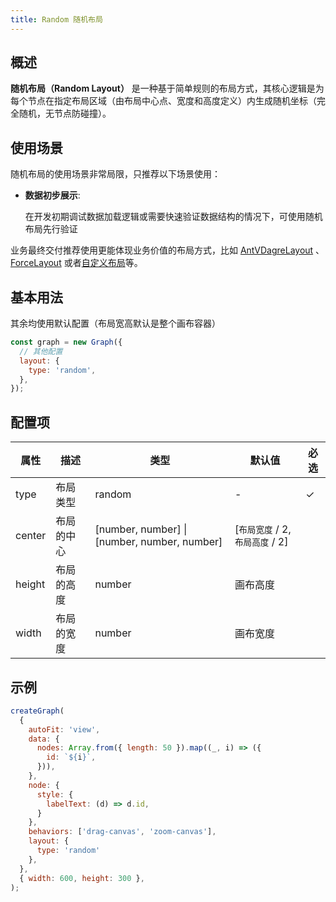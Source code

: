 ```yaml
---
title: Random 随机布局
---
```


## 概述

**随机布局（Random Layout）** 是一种基于简单规则的布局方式，其核心逻辑是为每个节点在指定布局区域（由布局中心点、宽度和高度定义）内生成随机坐标（完全随机，无节点防碰撞）。

## 使用场景

随机布局的使用场景非常局限，只推荐以下场景使用：

- **数据初步展示**:

  在开发初期调试数据加载逻辑或需要快速验证数据结构的情况下，可使用随机布局先行验证

业务最终交付推荐使用更能体现业务价值的布局方式，比如 [AntVDagreLayout](/manual/layout/build-in/antv-dagre-layout) 、[ForceLayout](/manual/layout/build-in/force-layout) 或者[自定义布局](/manual/layout/custom-layout)等。

## 基本用法

其余均使用默认配置（布局宽高默认是整个画布容器）

```js
const graph = new Graph({
  // 其他配置
  layout: {
    type: 'random',
  },
});
```

## 配置项

| 属性   | 描述       | 类型                                         | 默认值                           | 必选 |
| ------ | ---------- | -------------------------------------------- | -------------------------------- | ---- |
| type   | 布局类型   | random                                       | -                                | ✓    |
| center | 布局的中心 | [number, number] \| [number, number, number] | [`布局宽度` / 2, `布局高度` / 2] |      |
| height | 布局的高度 | number                                       | 画布高度                         |      |
| width  | 布局的宽度 | number                                       | 画布宽度                         |      |

## 示例

```js | ob { pin: false}
createGraph(
  {
    autoFit: 'view',
    data: {
      nodes: Array.from({ length: 50 }).map((_, i) => ({
        id: `${i}`,
      })),
    },
    node: {
      style: {
        labelText: (d) => d.id,
      }
    },
    behaviors: ['drag-canvas', 'zoom-canvas'],
    layout: {
      type: 'random'
    },
  },
  { width: 600, height: 300 },
);
```